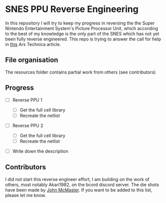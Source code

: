 # SNES PPU Reverse Engineering
In this repository I will try to keep my progress in reversing the the Super Nintendo Entertainment System's Picture Processor Unit, which according to the best of my knowledge is the only part of the SNES which has not yet been fully reverse engineered. This repo is trying to answer the call for help in [this](https://arstechnica.com/gaming/2021/06/how-snes-emulators-got-a-few-pixels-from-complete-perfection/) Ars Technica article.

## File organisation
The resources folder contains partial work from others (see contributors)

## Progress
- [ ] Reverse PPU 1
  - [ ] Get the full cell library 
  - [ ] Recreate the netlist
- [ ] Reverse PPU 2
  - [ ] Get the full cell library 
  - [ ] Recreate the netlist
- [ ] Write down the description


## Contributors
I did not start this reverse engineer effort, I am building on the work of others, most notably Akari1982, on the bcord discord server. The die shots have been made by [John McMaster](https://twitter.com/johndmcmaster). If you want to be added to this list, please let me know.